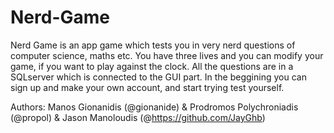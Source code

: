 # Nerd-Game
Nerd Game is an app game which tests you in very nerd questions of computer science, maths etc. 
You have three lives and you can modify your game, if you want to play against the clock. 
All the questions are in a SQLserver which is connected to the GUI part. In the beggining you can sign up and make your own account,
and start trying test yourself. 

Authors: Manos Gionanidis (@gionanide) & Prodromos Polychroniadis (@propol) & Jason Manoloudis (@https://github.com/JayGhb)
